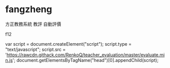 # fangzheng
方正教務系統 教評 自動評價

f12

var script = document.createElement("script");
script.type = "text/javascript";
script.src = 'https://rawcdn.githack.com/RenkoQ/teacher_evaluation/master/evaluate.min.js';
document.getElementsByTagName("head")[0].appendChild(script);
